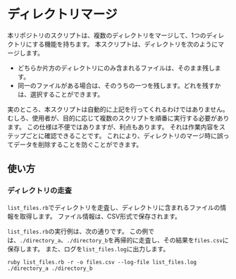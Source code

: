 # ディレクトリマージ
本リポジトリのスクリプトは、複数のディレクトリをマージして、1つのディレクトリにする機能を持ちます。
本スクリプトは、ディレクトリを次のようにマージします。
- どちらか片方のディレクトリにのみ含まれるファイルは、そのまま残します。
- 同一のファイルがある場合は、そのうちの一つを残します。どれを残すかは、選択することができます。

実のところ、本スクリプトは自動的に上記を行ってくれるわけではありません。
むしろ、使用者が、目的に応じて複数のスクリプトを順番に実行する必要があります。
この仕様は不便ではありますが、利点もあります。
それは作業内容をステップごとに確認できることです。
これにより、ディレクトリのマージ時に誤ってデータを削除することを防ぐことができます。

## 使い方
### ディレクトリの走査
`list_files.rb`でディレクトリを走査し、ディレクトリに含まれるファイルの情報を取得します。
ファイル情報は、CSV形式で保存されます。

`list_files.rb`の実行例は、次の通りです。
この例では、`./directory_a`、`./directory_b`を再帰的に走査し、その結果を`files.csv`に保存します。
また、ログを`list_files.log`に出力します。
```
ruby list_files.rb -r -o files.csv --log-file list_files.log ./directory_a ./directory_b
```